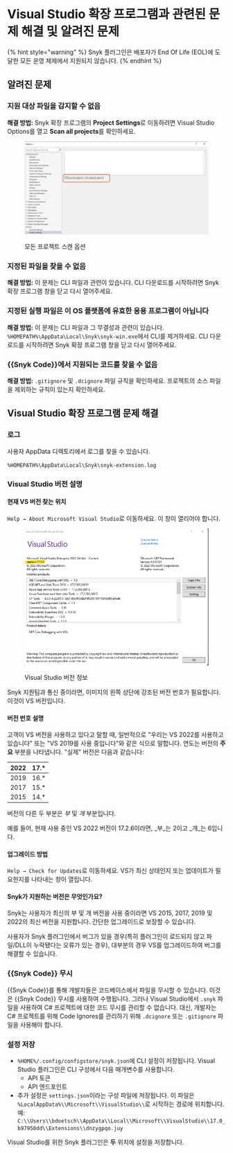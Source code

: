 # Visual Studio 확장 프로그램과 관련된 문제 해결 및 알려진 문제

{% hint style="warning" %}
Snyk 플러그인은 배포자가 End Of Life (EOL)에 도달한 모든 운영 체제에서 지원되지 않습니다.
{% endhint %}

## 알려진 문제

### 지원 대상 파일을 감지할 수 없음

**해결 방법:** Snyk 확장 프로그램의 **Project Settings**로 이동하려면 Visual Studio Options를 열고 **Scan all projects**를 확인하세요.

<figure><img src="../../../.gitbook/assets/readme_image_4_1.png" alt="모든 프로젝트 스캔 옵션"><figcaption><p>모든 프로젝트 스캔 옵션</p></figcaption></figure>

### 지정된 파일을 찾을 수 없음

**해결 방법:** 이 문제는 CLI 파일과 관련이 있습니다. CLI 다운로드를 시작하려면 Snyk 확장 프로그램 창을 닫고 다시 열어주세요.

### 지정된 실행 파일은 이 OS 플랫폼에 유효한 응용 프로그램이 아닙니다

**해결 방법:** 이 문제는 CLI 파일과 그 무결성과 관련이 있습니다. `%HOMEPATH%\AppData\Local\Snyk\snyk-win.exe`에서 CLI를 제거하세요. CLI 다운로드를 시작하려면 Snyk 확장 프로그램 창을 닫고 다시 열어주세요.

### {{Snyk Code}}에서 지원되는 코드를 찾을 수 없음

**해결 방법:** `.gitignore` 및 `.dcignore` 파일 규칙을 확인하세요. 프로젝트의 소스 파일을 제외하는 규칙이 있는지 확인하세요.

## Visual Studio 확장 프로그램 문제 해결

### 로그

사용자 AppData 디렉토리에서 로그를 찾을 수 있습니다.

```
%HOMEPATH%\AppData\Local\Snyk\snyk-extension.log
```

### Visual Studio 버전 설명

#### 현재 VS 버전 찾는 위치 <a href="#where-to-find-the-current-vs-version" id="where-to-find-the-current-vs-version"></a>

`Help → About Microsoft Visual Studio`로 이동하세요. 이 창이 열리어야 합니다.

<figure><img src="../../../.gitbook/assets/image (486).png" alt="Visual Studio 버전 정보"><figcaption><p>Visual Studio 버전 정보</p></figcaption></figure>

Snyk 지원팀과 통신 중이라면, 이미지의 왼쪽 상단에 강조된 버전 번호가 필요합니다. 이것이 VS 버전입니다.

#### 버전 번호 설명 <a href="#version-numbers-explained" id="version-numbers-explained"></a>

고객이 VS 버전을 사용하고 있다고 말할 때, 일반적으로 "우리는 VS 2022를 사용하고 있습니다" 또는 "VS 2019를 사용 중입니다"와 같은 식으로 말합니다. 연도는 버전의 **주요** 부분을 나타냅니다. "실제" 버전은 다음과 같습니다:

| 2022 | 17.\* |
| ---- | ----- |
| 2019 | 16.\* |
| 2017 | 15.\* |
| 2015 | 14.\* |

버전의 다른 두 부분은 _부_ 및 _개_ 부분입니다.

예를 들어, 현재 사용 중인 VS 2022 버전이 17.2.6이라면, _부_는 2이고 _개_는 6입니다.

#### 업그레이드 방법

`Help → Check for Updates`로 이동하세요. VS가 최신 상태인지 또는 업데이트가 필요한지를 나타내는 창이 열립니다.

#### Snyk가 지원하는 버전은 무엇인가요? <a href="#what-does-snyk-support" id="what-does-snyk-support"></a>

Snyk는 사용자가 최신의 부 및 개 버전을 사용 중이라면 VS 2015, 2017, 2019 및 2022의 최신 버전을 지원합니다. 간단한 업그레이드로 보장할 수 있습니다.

사용자가 Snyk 플러그인에서 버그가 있을 경우(특히 플러그인이 로드되지 않고 파일/DLL이 누락됐다는 오류가 있는 경우), 대부분의 경우 VS를 업그레이드하여 버그를 해결할 수 있습니다.

### {{Snyk Code}} 무시

{{Snyk Code}}를 통해 개발자들은 코드베이스에서 파일을 무시할 수 있습니다. 이것은 {{Snyk Code}} 무시를 사용하여 수행됩니다. 그러나 Visual Studio에서 `.snyk` 파일을 사용하여 C# 프로젝트에 대한 코드 무시를 관리할 수 없습니다. 대신, 개발자는 C# 프로젝트를 위해 Code Ignores를 관리하기 위해 `.dcignore` 또는 `.gitignore` 파일을 사용해야 합니다.

### 설정 저장

* `%HOME%/.config/configstore/snyk.json`에 CLI 설정이 저장됩니다. Visual Studio 플러그인은 CLI 구성에서 다음 매개변수를 사용합니다.
  * API 토큰
  * API 엔드포인트
* 추가 설정은 `settings.json`이라는 구성 파일에 저장됩니다. 이 파일은 `%LocalAppData%\\Microsoft\\VisualStudio\\`로 시작하는 경로에 위치합니다. 예: `C:\\Users\\bdoetsch\\AppData\\Local\\Microsoft\\VisualStudio\\17.0_b97950dd\\Extensions\\dnzygpqo.juy`

Visual Studio를 위한 Snyk 플러그인은 **두** 위치에 설정을 저장합니다.